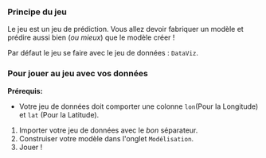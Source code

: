 ### Principe du jeu

Le jeu est un jeu de prédiction.
Vous allez devoir fabriquer un modèle et prédire aussi bien (*ou mieux*) que le modèle créer ! 

Par défaut le jeu se faire avec le jeu de données : `DataViz`.

### Pour jouer au jeu avec vos données

**Prérequis:**

* Votre jeu de données doit comporter une colonne `lon`(Pour la Longitude) et `lat` (Pour la Latitude).

1. Importer votre jeu de données avec le *bon* séparateur.
2. Construiser votre modèle dans l'onglet ``Modélisation``.
3. Jouer ! 

